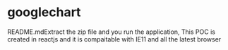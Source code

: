 # googlechart


README.mdExtract the zip file and you run the application, This POC is created in reactjs and it is compaitable with IE11 and all the latest browser

